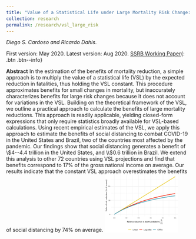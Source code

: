 ```yaml
---
title: "Value of a Statistical Life under Large Mortality Risk Change: Theory and an Application to COVID-19"
collection: research
permalink: /research/vsl_large_risk
---
```

_Diego S. Cardoso and Ricardo Dahis_. 

First version: May 2020. Latest version: Aug 2020. [SSRB Working Paper](https://papers.ssrn.com/sol3/papers.cfm?abstract_id=3599529){: .btn .btn--info} 

**Abstract**
In the estimation of the benefits of mortality reduction, a simple approach is to multiply the value of a statistical life (VSL) by the expected reduction in fatalities, thus holding the VSL constant. This procedure approximates benefits for small changes in mortality, but inaccurately characterizes benefits for large risk changes because it does not account for variations in the VSL. Building on the theoretical framework of the VSL, we outline a practical approach to calculate the benefits of large mortality reductions. This approach is readily applicable, yielding closed-form expressions that only require statistics broadly available for VSL-based calculations. Using recent empirical estimates of the VSL, we apply this approach to estimate the benefits of social distancing to combat COVID-19 in the United States and Brazil, two of the countries most affected by the pandemic. Our findings show that social distancing generates a benefit of \\$4--4.4 trillion in the United States, and \\$0.6 trillion in Brazil. We extend this analysis to other 72 countries using VSL projections and find that benefits correspond to 17% of the gross national income on average. Our results indicate that the constant VSL approach overestimates the benefits of social distancing by 74% on average.
<img src="/images/vsl_large_risk_thumb.png" alt="VSL with large risk change"  width="200" class="align-right;">




